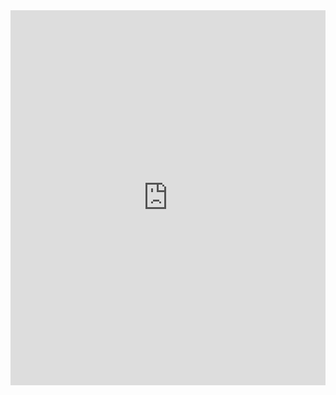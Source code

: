 <iframe src="https://drive.google.com/file/d/1laLkT0pbJPomVOkzvw1B-2jrXy9HZ6Qp/preview" width="100%" height="600px" frameborder="0"></iframe>